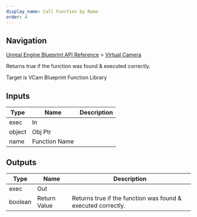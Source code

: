 ```yaml
---
display_name: Call Function by Name
order: 4
---
```

## Navigation

[Unreal Engine Blueprint API Reference](https://dev.epicgames.com/documentation/en-us/unreal-engine/BlueprintAPI) > [Virtual Camera](https://dev.epicgames.com/documentation/en-us/unreal-engine/BlueprintAPI/VirtualCamera_1)

Returns true if the function was found & executed correctly.

Target is VCam Blueprint Function Library

## Inputs

| Type | Name | Description |
| --- | --- | --- |
| exec | In |  |
| object | Obj Ptr |  |
| name | Function Name |  |

## Outputs

| Type | Name | Description |
| --- | --- | --- |
| exec | Out |  |
| boolean | Return Value | Returns true if the function was found & executed correctly. |
